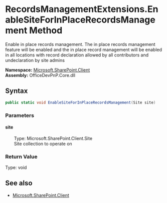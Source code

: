 # RecordsManagementExtensions.EnableSiteForInPlaceRecordsManagement Method  
Enable in place records management. The in place records management feature will be enabled and the in place record management will be enabled in all locations with record declaration allowed by all contributors and undeclaration by site admins  

**Namespace:** [Microsoft.SharePoint.Client](Microsoft.SharePoint.Client.md)  
**Assembly:** OfficeDevPnP.Core.dll  
## Syntax
```C#
public static void EnableSiteForInPlaceRecordsManagement(Site site)
```
### Parameters
#### site  
&emsp;&emsp;Type: Microsoft.SharePoint.Client.Site  
&emsp;&emsp;Site collection to operate on  

### Return Value
Type: void  

## See also
- [Microsoft.SharePoint.Client](Microsoft.SharePoint.Client.md)
